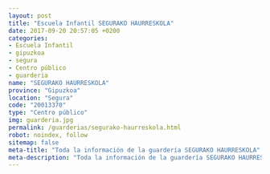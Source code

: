 ```yaml
---
layout: post
title: "Escuela Infantil SEGURAKO HAURRESKOLA"
date: 2017-09-20 20:57:05 +0200
categories:
- Escuela Infantil
- gipuzkoa
- segura
- Centro público
- guarderia
name: "SEGURAKO HAURRESKOLA"
province: "Gipuzkoa"
location: "Segura"
code: "20013370"
type: "Centro público"
img: guarderia.jpg
permalink: /guarderias/segurako-haurreskola.html
robot: noindex, follow
sitemap: false
meta-title: "Toda la información de la guardería SEGURAKO HAURRESKOLA"
meta-description: "Toda la información de la guardería SEGURAKO HAURRESKOLA"
---
```

